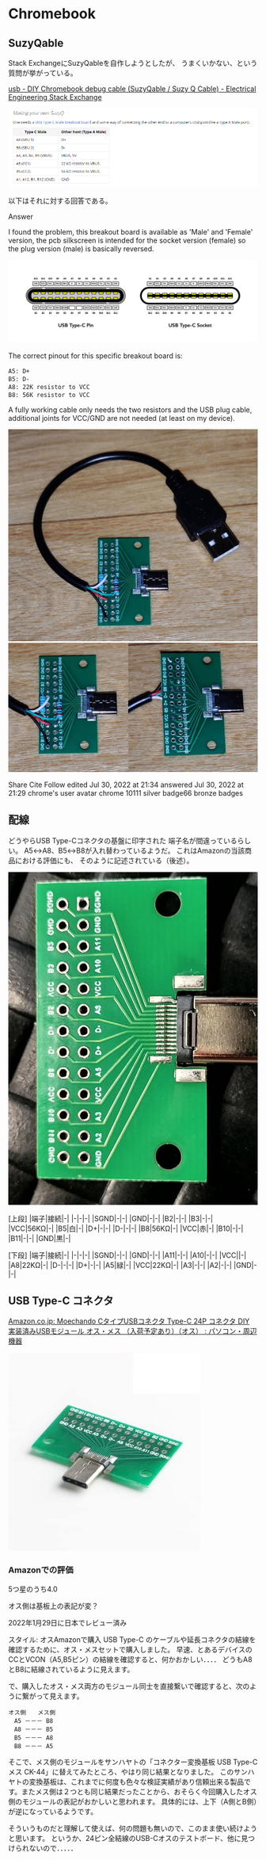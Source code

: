 # Chromebook

## SuzyQable

Stack ExchangeにSuzyQableを自作しようとしたが、
うまくいかない、という質問が挙がっている。

[usb - DIY Chromebook debug cable (SuzyQable / Suzy Q Cable) - Electrical Engineering Stack Exchange](https://electronics.stackexchange.com/questions/629357/diy-chromebook-debug-cable-suzyqable-suzy-q-cable)

![alt text](chromebook/image-3.png)

以下はそれに対する回答である。

 Answer

I found the problem, this breakout board is available as 'Male' and 'Female' version, the pcb silkscreen is intended for the socket version (female) so the plug version (male) is basically reversed.

![alt text](chromebook/image.png)

The correct pinout for this specific breakout board is:

```
A5: D+
B5: D-
A8: 22K resistor to VCC
B8: 56K resistor to VCC
```

A fully working cable only needs the two resistors and the USB plug cable, additional joints for VCC/GND are not needed (at least on my device).

![alt text](chromebook/image-1.png)
![alt text](chromebook/image-2.png)

Share
Cite
Follow
edited Jul 30, 2022 at 21:34
answered Jul 30, 2022 at 21:29
chrome's user avatar
chrome
10111 silver badge66 bronze badges

## 配線

どうやらUSB Type-Cコネクタの基盤に印字された
端子名が間違っているらしい。
A5↔A8、B5↔B8が入れ替わっているようだ。
これはAmazonの当該商品における評価にも、
そのように記述されている（後述）。

![alt text](chromebook/typec.jpg)

[上段]
|端子|接続|-| 
|-|-|-|
|SGND|-|-|
|GND|-|-|
|B2|-|-|
|B3|-|-|
|VCC|56KΩ|-|
|B5|白|-|
|D+|-|-|
|D-|-|-|
|B8|56KΩ|-|
|VCC|赤|-|
|B10|-|-|
|B11|-|-|
|GND|黒|-|

[下段]
|端子|接続|-|
|-|-|-|
|SGND|-|-|
|GND|-|-|
|A11|-|-|
|A10|-|-|
|VCC||-|
|A8|22KΩ|-|
|D-|-|-|
|D+|-|-|
|A5|緑|-|
|VCC|22KΩ|-|
|A3|-|-|
|A2|-|-|
|GND|-|-|

## USB Type-C コネクタ

[Amazon.co.jp: Moechando CタイプUSBコネクタ Type-C 24P コネクタ DIY 実装済みUSBモジュール オス・メス （入荷予定あり）（オス） : パソコン・周辺機器](https://www.amazon.co.jp/gp/product/B08Y92L7R5/ref=ppx_yo_dt_b_asin_title_o01_s00?ie=UTF8&th=1)

![x](image.png)

### Amazonでの評価

5つ星のうち4.0 

オス側は基板上の表記が変？

2022年1月29日に日本でレビュー済み

スタイル: オスAmazonで購入
USB Type-C のケーブルや延長コネクタの結線を確認するために、オス・メスセットで購入しました。
早速、とあるデバイスのCCとVCON（A5,B5ピン）の結線を確認すると、何かおかしい．．．．
どうもA8とB8に結線されているように見えます。

で、購入したオス・メス両方のモジュール同士を直接繋いで確認すると、次のように繋がって見えます。

```
オス側　　メス側
　A5 －－－ B8
　A8 －－－ B5
　B5 －－－ A8
　B8 －－－ A5
```

そこで、メス側のモジュールをサンハヤトの「コネクター変換基板 USB Type-C メス CK-44」に替えてみたところ、やはり同じ結果となりました。
このサンハヤトの変換基板は、これまでに何度も色々な検証実績があり信頼出来る製品です。またメス側は２つとも同じ結果だったことから、おそらく今回購入したオス側のモジュールの表記がおかしいと思われます。
具体的には、上下（A側とB側）が逆になっているようです。

そういうものだと理解して使えば、何の問題も無いので、このまま使い続けようと思います。
というか、24ピン全結線のUSB-Cオスのテストボード、他に見つけられないので．．．．．